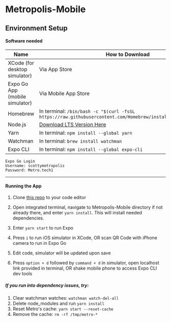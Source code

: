 # Metropolis-Mobile

## Environment Setup

#### Software needed
| Name | How to Download |
| ----------- | ----------- |
| XCode (for desktop simulator) | Via App Store |
| Expo Go App (mobile simulator) | Via Mobile App Store |
| Homebrew | In terminal: `/bin/bash -c "$(curl -fsSL https://raw.githubusercontent.com/Homebrew/install/HEAD/install.sh)"` |
| Node.js | [Download LTS Version Here](https://nodejs.org/en/) |
| Yarn | In terminal: `npm install --global yarn`|
| Watchman | In terminal: `brew install watchman`|
| Expo CLI | In terminal: `npm install --global expo-cli`|
```
Expo Go Login 
Username: scottymetropolis
Password: Metro.tech1
```

---
#### Running the App
1. Clone [this repo](https://github.com/scottguenther94/Metropolis-Mobile) to your code editor

2. Open integrated terminal, navigate to Metropolis-Mobile directory if not already there, and enter `yarn install`. This will install needed dependencies. 

3. Enter `yarn start` to run Expo 

4. Press `i` to run iOS simulator in XCode, OR scan QR Code with iPhone camera to run in Expo Go

5. Edit code, simulator will be updated upon save

6. Press `option + d` followed by `command + d` in simulator, open localhost link provided in terminal, OR shake mobile phone to access Expo CLI dev tools

##### If you run into dependency issues, try:
 1. Clear watchman watches: `watchman watch-del-all`
 2. Delete node_modules and run `yarn install`
 3. Reset Metro's cache: `yarn start --reset-cache`
 4. Remove the cache: `rm -rf /tmp/metro-*`
